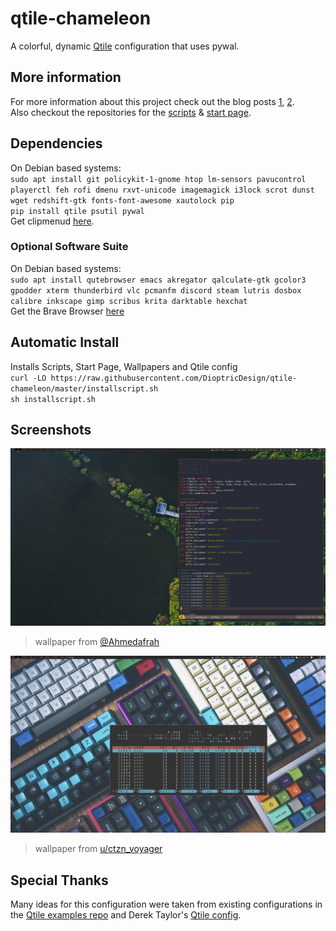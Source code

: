 # qtile-chameleon
A colorful, dynamic [Qtile](https://github.com/qtile/qtile) configuration that uses pywal. 
## More information
For more information about this project check out the blog posts [1](https://wp.me/p8j8Cr-qe), [2](https://www.dioptricdesign.com/2021/08/20/qtile-chameleon-update/). \
Also checkout the repositories for the [scripts](https://github.com/DioptricDesign/scripts) & [start page](https://github.com/DioptricDesign/min-startpage).<br> 
## Dependencies
On Debian based systems: \
`sudo apt install git policykit-1-gnome htop lm-sensors pavucontrol playerctl feh rofi dmenu rxvt-unicode imagemagick i3lock scrot dunst wget redshift-gtk fonts-font-awesome xautolock pip`\
`pip install qtile psutil pywal`\
Get clipmenud [here](https://github.com/cdown/clipmenu).
### Optional Software Suite
On Debian based systems: \
`sudo apt install qutebrowser emacs akregator qalculate-gtk gcolor3 gpodder xterm thunderbird vlc pcmanfm discord steam lutris dosbox calibre inkscape gimp scribus krita darktable hexchat`\
Get the Brave Browser [here](https://brave.com/linux/#linux)
## Automatic Install
Installs Scripts, Start Page, Wallpapers and Qtile config\
`curl -LO https://raw.githubusercontent.com/DioptricDesign/qtile-chameleon/master/installscript.sh`\
`sh installscript.sh`
## Screenshots
![qtile config](screens/2021-08-09-122122_1920x1080_scrot.png)
> wallpaper from [@Ahmedafrah](https://unsplash.com/photos/UWCIzF2gkdg)

![qtile config](screens/2021-08-09-120326_1920x1080_scrot.png)
> wallpaper from  [u/ctzn_voyager](https://www.reddit.com/r/MechanicalKeyboards/comments/4vh8ui/photo_its_getting_crowded_in_here/) 

## Special Thanks
Many ideas for this configuration were taken from existing configurations in the [Qtile examples repo](https://github.com/qtile/qtile-examples) and Derek Taylor's [Qtile config](https://gitlab.com/dwt1/dotfiles/-/tree/master/.config/qtile). 
